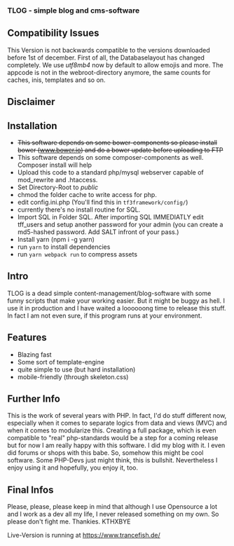 ### TLOG - simple blog and cms-software ###

## Compatibility Issues ##
This Version is not backwards compatible to the versions downloaded before 1st of december. First of all, the Databaselayout has changed completely. We use *utf8mb4* now by default to allow emojis and more. The appcode is not in the webroot-directory anymore, the same counts for caches, inis, templates and so on.

## Disclaimer

## Installation ##
- ~~This software depends on some bower-components so please install bower (www.bower.io) and do a bower update before uploading to FTP~~
- This software depends on some composer-components as well. Composer install will help
- Upload this code to a standard php/mysql webserver capable of mod_rewrite and .htaccess. 
- Set Directory-Root to *public* 
- chmod the folder cache to write access for php. 
- edit config.ini.php (You'll find this in ``tf3framework/config/``)
- currently there's no install routine for SQL. 
- Import SQL in Folder SQL. After importing SQL IMMEDIATLY edit tff_users and setup another password for your admin (you can create a md5-hashed password. Add SALT infront of your pass.)
- Install yarn (npm i -g yarn)
- run ``yarn`` to install dependencies
- run ``yarn webpack run`` to compress assets


## Intro ##
TLOG is a dead simple content-management/blog-software with some funny scripts that make your working easier. But it might be buggy as hell. I use it in production and I have waited a loooooong time to release this stuff. In fact I am not even sure, if this program runs at your environment.

## Features ##
- Blazing fast
- Some sort of template-engine
- quite simple to use (but hard installation)
- mobile-friendly (through skeleton.css)

## Further Info ##
This is the work of several years with PHP. In fact, I'd do stuff different now, especially when it comes to separate logics from data and views (MVC) and when it comes to modularize this. Creating a full package, which is even compatible to "real" php-standards would be a step for a coming release but for now I am really happy with this software. I did my blog with it. I even did forums or shops with this babe. So, somehow this might be cool software. Some PHP-Devs just might think, this is bullshit. Nevertheless I enjoy using it and hopefully, you enjoy it, too.

## Final Infos ##

Please, please, please keep in mind that although I use Opensource a lot and I work as a dev all my life, I never released something on my own. So please don't fight me. Thankies. KTHXBYE


Live-Version is running at https://www.trancefish.de/
